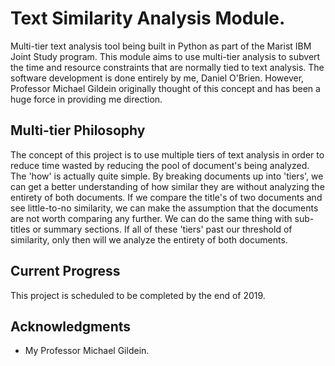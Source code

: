 # Text Similarity Analysis Module.

Multi-tier text analysis tool being built in Python as part of the Marist IBM Joint Study program. This module aims to use multi-tier analysis to subvert the time and resource constraints that are normally tied to text analysis. The software development is done entirely by me, Daniel O'Brien. However, Professor Michael Gildein originally thought of this concept and has been a huge force in providing me direction. 



## Multi-tier Philosophy

The concept of this project is to use multiple tiers of text analysis in order to reduce time wasted by reducing the pool of document's being analyzed. The 'how' is actually quite simple. By breaking documents up into 'tiers', we can get a better understanding of how similar they are without analyzing the entirety of both documents. If we compare the title's of two documents and see little-to-no similarity, we can make the assumption that the documents are not worth comparing any further. We can do the same thing with sub-titles or summary sections. If all of these 'tiers' past our threshold of similarity, only then will we analyze the entirety of both documents. 


## Current Progress

This project is scheduled to be completed by the end of 2019. 


## Acknowledgments

* My Professor Michael Gildein. 
